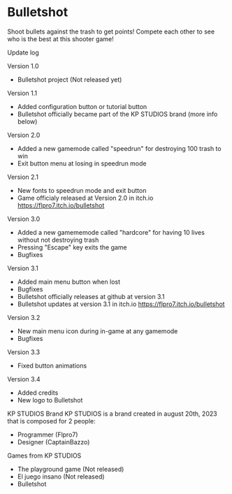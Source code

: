 # Bulletshot
Shoot bullets against the trash to get points! Compete each other to see who is the best at this shooter game!

Update log

Version 1.0
- Bulletshot project (Not released yet)

Version 1.1
- Added configuration button or tutorial button
- Bulletshot officially became part of the KP STUDIOS brand (more info below)

Version 2.0
- Added a new gamemode called "speedrun" for destroying 100 trash to win
- Exit button menu at losing in speedrun mode

Version 2.1
- New fonts to speedrun mode and exit button
- Game officialy released at Version 2.0 in itch.io https://flpro7.itch.io/bulletshot

Version 3.0
- Added a new gamememode called "hardcore" for having 10 lives without not destroying trash
- Pressing "Escape" key exits the game
- Bugfixes

Version 3.1
- Added main menu button when lost
- Bugfixes
- Bulletshot officially releases at github at version 3.1
- Bulletshot updates at version 3.1 in itch.io https://flpro7.itch.io/bulletshot

Version 3.2
- New main menu icon during in-game at any gamemode
- Bugfixes

Version 3.3
- Fixed button animations

Version 3.4
- Added credits
- New logo to Bulletshot


KP STUDIOS Brand
KP STUDIOS is a brand created in august 20th, 2023 that is composed for 2 people:
- Programmer (Flpro7)
- Designer (CaptainBazzo)

Games from KP STUDIOS
- The playground game (Not released)
- El juego insano (Not released)
- Bulletshot

